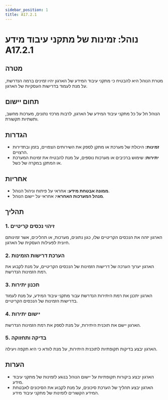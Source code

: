 ```yaml
---
sidebar_position: 1
title: A17.2.1
---
```


# נוהל: זמינות של מתקני עיבוד מידע A17.2.1
## מטרה
מטרת הנוהל היא להבטיח כי מתקני עיבוד המידע של הארגון יהיו זמינים ברמה הנדרשת, על מנת לעמוד בדרישות העסקיות של הארגון.

## תחום יישום
הנוהל חל על כל מתקני עיבוד המידע של הארגון, לרבות מרכזי נתונים, מערכות מחשב, ותשתיות תקשורת.

## הגדרות
- **זמינות:** היכולת של מערכת או מתקן לספק את השירותים הצפויים, בזמן ובתדירות הרצויים.
- **יתירות:** שימוש ברכיבים או מערכות נוספים, על מנת להבטיח את זמינות המערכת או המתקן במקרה של כשל.

## אחריות
- **ממונה אבטחת מידע:** אחראי על פיתוח וניהול הנוהל.
- **מנהל המערכות האחראי:** אחראי על יישום הנוהל.

## תהליך
### 1. זיהוי נכסים קריטיים
הארגון יזהה את הנכסים הקריטיים שלו, כגון נתונים, מערכות, או תהליכים, אשר זמינותם חיונית לפעילות העסקית של הארגון.

### 2. הערכת דרישות הזמינות
הארגון יערוך הערכה של דרישות הזמינות של הנכסים הקריטיים, על מנת לקבוע את רמת הזמינות הנדרשת.

### 3. תכנון יתירות
הארגון יתכנן את רמת היתירות הנדרשת עבור מתקני עיבוד המידע, על מנת לעמוד בדרישות הזמינות של הנכסים הקריטיים.

### 4. יישום יתירות
הארגון יישם את תוכנית היתירות, על מנת לספק את רמת הזמינות הנדרשת.

### 5. בדיקה ותחזוקה
הארגון יבצע בדיקות תקופתיות לתוכנית היתירות, על מנת לוודא כי היא תקפה ויעילה.

## הערות
- הארגון יבצע ביקורות תקופתיות על יישום הנוהל בנוגע לזמינות של מתקני עיבוד מידע.
- הארגון יבצע תהליך של הערכת סיכונים, על מנת לקבוע את הסיכונים לאבטחת המידע הקשורים לזמינות של מתקני עיבוד מידע.
